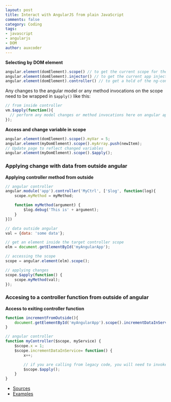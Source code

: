 ```yaml
---
layout: post
title: Interact with AngularJS from plain JavaScript
comments: false
category: Coding
tags:
- javascript
- angularjs
- DOM
author: auxcoder
---
```


**Selecting by DOM element**

```js
angular.element(domElement).scope() // to get the current scope for the element
angular.element(domElement).injector() // to get the current app injector
angular.element(domElement).controller() // to get a hold of the ng-controller instance.
```

Any changes to the angular model or any method invocations on the scope need to be wrapped in `$apply()` like this:

```js
// from inside controller
vm.$apply(function(){
  // perform any model changes or method invocations here on angular app.
});
```

**Access and change variable in scope**

```js
angular.element(domElement).scope().myVar = 5;
angular.element(myDomElement).scope().myArray.push(newItem);
// Update page to reflect changed variables
angular.element(myDomElement).scope().$apply();
```

### Applying change with data from outside angular
**Applying controller method from outside**

```js
// angular controller
angular.module('app').controller('MyCtrl', ['$log', function(log){
	scope.myMethod = myMethod;

	function myMethod(argument) {
		$log.debug('This is' + argument);
	}
}])

// data outside angular
val = {data: 'some data'};

// get an element inside the target controller scope
elm = document.getElementById('myAngularApp');

// accessing the scope
scope = angular.element(elm).scope();

// applying changes
scope.$apply(function() {
	scope.myMethod(val);
});

```

### Accesing to a controller function from outside of angular

**Access to exiting controller function**

```js
function incrementFromOutside(){
	document.getElementById('myAngularApp').scope().incrementDataInService()
}

// angular controller
function myController($scope, myService) {
    $scope.x = 1;
    $scope.incrementDataInService= function() {
        x++;

        // if you are calling from legacy code, you will need to invoke $apply()
        $scope.$apply();
    }
}
```

+ [Sources](http://stackoverflow.com/questions/10490570/call-angular-js-from-legacy-code)
+ [Examples](http://jsfiddle.net/peterdrinnan/2nPnB/16/)
